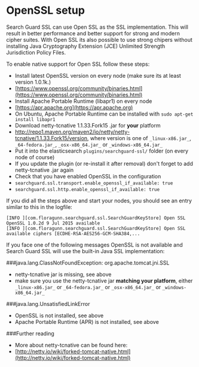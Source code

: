 <!---
Copryight 2016 floragunn UG (haftungsbeschränkt)
-->

# OpenSSL setup

Search Guard SSL can use Open SSL as the SSL implementation. This will result in better performance and better support for strong and modern cipher suites. With Open SSL its also possible to use strong chipers without installing Java Cryptography Extension (JCE) Unlimited Strength Jurisdiction Policy Files. 

To enable native support for Open SSL follow these steps:

* Install latest OpenSSL version on every node (make sure its at least version 1.0.1k.)
 *  [https://www.openssl.org/community/binaries.html](https://www.openssl.org/community/binaries.html)
* Install Apache Portable Runtime (libapr1) on every node
 * [https://apr.apache.org](https://apr.apache.org)
 * On Ubuntu, Apache Portable Runtime can be installed with `sudo apt-get install libapr1`
* Download netty-tcnative 1.1.33.Fork15 .jar for **your** platform 
 * http://repo1.maven.org/maven2/io/netty/netty-tcnative/1.1.33.Fork15/version, where version is one of `_linux-x86.jar_`, `_64-fedora.jar_`, `_osx-x86_64.jar_`
 or `_windows-x86_64.jar_`
* Put it into the elasticsearch `plugins/searchguard-ssl/` folder (on every node of course)
* If you update the plugin (or re-install it after removal) don't forget to add netty-tcnative .jar again
* Check that you have enabled OpenSSL in the configuration
 * `searchguard.ssl.transport.enable_openssl_if_available: true`
 * `searchguard.ssl.http.enable_openssl_if_available: true`

If you did all the steps above and start your nodes, you should see an entry similar to this in the logfile:

```
[INFO ][com.floragunn.searchguard.ssl.SearchGuardKeyStore] Open SSL OpenSSL 1.0.2d 9 Jul 2015 available
[INFO ][com.floragunn.searchguard.ssl.SearchGuardKeyStore] Open SSL available ciphers [ECDHE-RSA-AES256-GCM-SHA384,...
```

If you face one of the following messages OpenSSL is not available and Search Guard SSL will use the built-in Java SSL implementation:

###java.lang.ClassNotFoundException: org.apache.tomcat.jni.SSL
* netty-tcnative jar is missing, see above
* make sure you use the netty-tcnative jar **matching your platform**, either `_linux-x86.jar_` or `_64-fedora.jar_` or `_osx-x86_64.jar_` or `_windows-x86_64.jar_` 

###java.lang.UnsatisfiedLinkError
* OpenSSL is not installed, see above
* Apache Portable Runtime (APR) is not installed, see above

###Further reading
* More about netty-tcnative can be found here: 
 * [http://netty.io/wiki/forked-tomcat-native.html](http://netty.io/wiki/forked-tomcat-native.html)